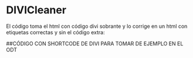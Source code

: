 ﻿# DIVICleaner
El código toma el html con código divi sobrante y lo corrige en un html con etiquetas correctas y sin el código extra:

##CÓDIGO CON SHORTCODE DE DIVI PARA TOMAR DE EJEMPLO EN EL ODT

